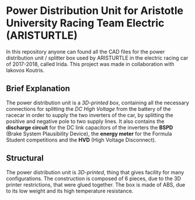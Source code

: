 # Power Distribution Unit for Aristotle University Racing Team Electric (ARISTURTLE)

In this repository anyone can found all the CAD files for the power distribution unit / splitter box used by ARISTURTLE in the electric racing car of 2017-2018, called Irida. This project was made in collaboration with Iakovos Koutris. 

## Brief Explanation

The power distribution unit is a *3D-printed box*, containing all the necessary connections for splitting the *DC High Voltage* from the battery of the racecar in order to supply the two inverters of the car, by splitting the positive and negative pole to two supply lines. It also contains the **discharge circuit** for the DC link capacitors of the inverters the **BSPD** (Brake System Plausibility Device), the **energy meter** for the Formula Student competitions and the **HVD** (High Voltage Disconnect). 

## Structural 

The power distribution unit is *3D-printed*, thing that gives facility for many configurations. The construction is composed of 6 pieces, due to the 3D printer restrictions, that were glued together. The box is made of ABS, due to its low weight and its high temperature resistance.